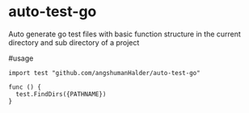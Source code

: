 # auto-test-go

Auto generate go test files with basic function structure in the current directory and sub directory of a project

#usage

```
import test "github.com/angshumanHalder/auto-test-go"

func () {
  test.FindDirs({PATHNAME})
}
```
